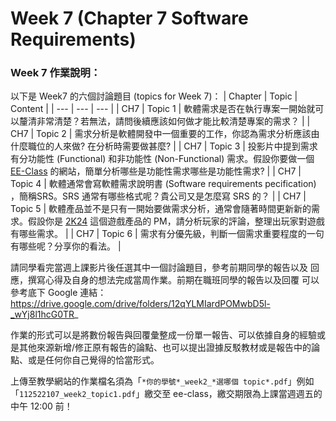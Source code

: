 # Week 7 (Chapter 7 Software Requirements)

### Week 7 作業說明：

以下是 Week7 的六個討論題目 (topics for Week 7)：
| Chapter | Topic | Content |
| --- | --- | --- |
| CH7  | Topic 1 | 軟體需求是否在執行專案一開始就可以釐清非常清楚？若無法，請問後續應該如何做才能比較清楚專案的需求？ |
| CH7  | Topic 2 | 需求分析是軟體開發中一個重要的工作，你認為需求分析應該由什麼職位的人來做? 在分析時需要做甚麼? |
| CH7  | Topic 3 | 投影片中提到需求有分功能性 (Functional) 和非功能性 (Non-Functional) 需求。假設你要做一個 [EE-Class](https://ncueeclass.ncu.edu.tw/) 的網站，簡單分析哪些是功能性需求哪些是功能性需求? |
| CH7  | Topic 4 | 軟體通常會寫軟體需求說明書 (Software requirements  pecification) ，簡稱SRS。SRS 通常有哪些格式呢？貴公司又是怎麼寫 SRS 的？ |
| CH7  | Topic 5 | 軟體產品並不是只有一開始要做需求分析，通常會隨著時間更新新的需求。假設你是 [2K24](https://store.steampowered.com/app/2338770/NBA_2K24/?l=tchinese) 這個遊戲產品的 PM，請分析玩家的評論，整理出玩家對遊戲有哪些需求。 |
| CH7  | Topic 6 | 需求有分優先級，判斷一個需求重要程度的一句有哪些呢？分享你的看法。 |


請同學看完當週上課影片後任選其中一個討論題目，參考前期同學的報告以及
回應，撰寫心得及自身的想法完成當周作業。前期在職班同學的報告以及回覆
可以參考底下 Google 連結：
https://drive.google.com/drive/folders/12qYLMIardPOMwbD5l-_wYj8l1hcG0TR_


作業的形式可以是將數份報告與回覆彙整成一份單一報告、可以依據自身的經驗或是其他來源新增/修正原有報告的論點、也可以提出證據反駁教材或是報告中的論點、或是任何你自己覺得的恰當形式。


上傳至教學網站的作業檔名須為「`*你的學號*_week2_*選哪個 topic*.pdf`」例如「`112522107_week2_topic1.pdf`」繳交至 ee-class，繳交期限為上課當週週五的中午 12:00 前！


